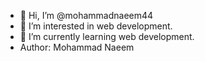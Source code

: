 - 👋 Hi, I’m @mohammadnaeem44
- 👀 I’m interested in web development.
- 🌱 I’m currently learning web development.
- Author: Mohammad Naeem

<!---
mohammadnaeem44/mohammadnaeem44 is a ✨ special ✨ repository because its `README.md` (this file) appears on your GitHub profile.
You can click the Preview link to take a look at your changes.
--->
